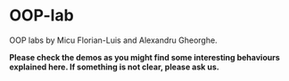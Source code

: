 # OOP-lab
OOP labs by Micu Florian-Luis and Alexandru Gheorghe.

**Please check the demos as you might find some interesting behaviours explained here. If something is not clear, please ask us.**

